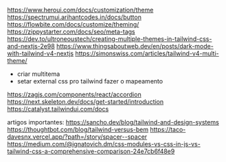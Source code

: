 https://www.heroui.com/docs/customization/theme
https://spectrumui.arihantcodes.in/docs/button
https://flowbite.com/docs/customize/theming/
https://zippystarter.com/docs/seo/meta-tags
https://dev.to/ultroneoustech/creating-multiple-themes-in-tailwind-css-and-nextjs-2e98
https://www.thingsaboutweb.dev/en/posts/dark-mode-with-tailwind-v4-nextjs
https://simonswiss.com/articles/tailwind-v4-multi-theme/

- criar multitema
- setar external css pro tailwind fazer o mapeamento

https://zagjs.com/components/react/accordion
https://next.skeleton.dev/docs/get-started/introduction
https://catalyst.tailwindui.com/docs

artigos importantes:
https://sancho.dev/blog/tailwind-and-design-systems
https://thoughtbot.com/blog/tailwind-versus-bem
https://taco-davesnx.vercel.app/?path=/story/spacer--spacer
https://medium.com/@ignatovich.dm/css-modules-vs-css-in-js-vs-tailwind-css-a-comprehensive-comparison-24e7cb6f48e9
